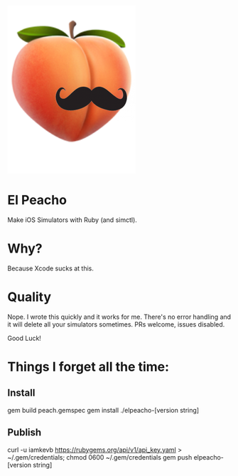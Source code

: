 ![](/elpeacho.png)

# El Peacho 
Make iOS Simulators with Ruby (and simctl).

# Why?
Because Xcode sucks at this.

# Quality
Nope. I wrote this quickly and it works for me. There's no error handling and it will delete all your simulators sometimes. PRs welcome, issues disabled.

Good Luck!


# Things I forget all the time:

## Install

gem build peach.gemspec
gem install ./elpeacho-[version string]

## Publish

curl -u iamkevb https://rubygems.org/api/v1/api_key.yaml > ~/.gem/credentials; chmod 0600 ~/.gem/credentials
gem push elpeacho-[version string]
